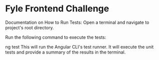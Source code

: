 # Fyle Frontend Challenge

Documentation on How to Run Tests:
Open a terminal and navigate to project's root directory.

Run the following command to execute the tests:

ng test
This will run the Angular CLI's test runner. It will execute the unit tests and provide a summary of the results in the terminal.
